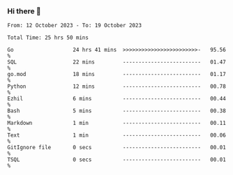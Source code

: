 ### Hi there 👋

<!--
**zhumeme/zhumeme** is a ✨ _special_ ✨ repository because its `README.md` (this file) appears on your GitHub profile.

Here are some ideas to get you started:

- 🔭 I’m currently working on ...
- 🌱 I’m currently learning ...
- 👯 I’m looking to collaborate on ...
- 🤔 I’m looking for help with ...
- 💬 Ask me about ...
- 📫 How to reach me: ...
- 😄 Pronouns: ...
- ⚡ Fun fact: ...
-->

<!--START_SECTION:waka-->

```all_time
From: 12 October 2023 - To: 19 October 2023

Total Time: 25 hrs 50 mins

Go                   24 hrs 41 mins  >>>>>>>>>>>>>>>>>>>>>>>>-   95.56 %
SQL                  22 mins         -------------------------   01.47 %
go.mod               18 mins         -------------------------   01.17 %
Python               12 mins         -------------------------   00.78 %
Ezhil                6 mins          -------------------------   00.44 %
Bash                 5 mins          -------------------------   00.38 %
Markdown             1 min           -------------------------   00.11 %
Text                 1 min           -------------------------   00.06 %
GitIgnore file       0 secs          -------------------------   00.01 %
TSQL                 0 secs          -------------------------   00.01 %
```

<!--END_SECTION:waka-->
